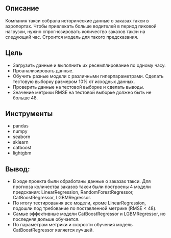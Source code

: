 ## Описание
Компания такси собрала исторические данные о заказах такси в аэропортах. Чтобы привлекать больше водителей в период пиковой нагрузки, нужно спрогнозировать количество заказов такси на следующий час. Строится модель для такого предсказания.

## Цель
* Загрузить данные и выполнить их ресемплирование по одному часу.
* Проанализировать данные.
* Обучить разные модели с различными гиперпараметрами. Сделать тестовую выборку размером 10% от исходных данных.
* Проверить данные на тестовой выборке и сделать выводы.
* Значение метрики RMSE на тестовой выборке должно быть не больше 48.

## Инструменты
* pandas
* numpy
* seaborn
* sklearn
* catboost
* lightgbm

## Вывод:
* В ходе проекта были обработаны данные о заказах такси. Для прогноза количества заказов такси были построены 4 модели предскания: LinearRegression, RandomForestRegressor, CatBoostRegressor, LGBMRegressor.
* По итогу тестирования все модели, кроме LinearRegression, подошли под требование по поставленной метрике (RMSE < 48).
* Самые эффективные модели CatBoostRegressor и LGBMRegressor, но последняя дольше обучается.
* По параметрам метрики и скорости обучения модель CatBoostRegressor является лучшей.
